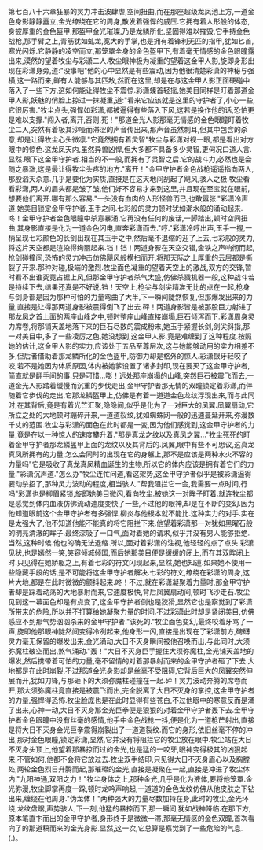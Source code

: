 第七百八十六章狂暴的灵力冲击波肆虐,空间扭曲,而在那座超级龙凤池上方,一道金色身影静静矗立,金光缭绕在它的周身,散发着强悍的威压.它拥有着人形般的体态,身披厚重的金色盔甲,那盔甲金光璀璨,乃是龙鳞所化,坚固得难以摧毁,它手持金色战枪,那手臂之上,青筋犹如虬龙,宽大的手掌,也是拥有着锋利无匹的指甲,犹如匕首,寒光闪烁.它静静的凌空而立,那笼罩全身的金色盔甲下,有着毫无情感的金色眼瞳露出来,漠然的望着牧尘与彩潇二人.牧尘眼神极为凝重的望着这金甲人影,旋即身形出现在彩潇身旁,道:"没事吧"他的心中显然是有些震动,因为他很清楚彩潇的神秘与强横,这一路而来,鲜有人能够与其匹敌,然而在这里,却是在与这金甲人影正面硬碰中落入了一些下方,这如何能让得牧尘不震惊.彩潇螓首轻摇,她美目同样是盯着那道金甲人影,妖魅的俏脸上掠过一抹凝重,道:"看来它应该就是这里的守护者了,小心一些,它很厉害."牧尘点头,强悍如彩潇,都被逼得有些落入下风,这若是换作他的话,恐怕更是难以支撑."闯入者,离开,否则,死！"那道金光人影那毫无情感的金色眼瞳盯着牧尘二人,突然有着极其沙哑而滞涩的声音传出来,那声音虽然刺耳,但其中包含的杀意,却是让得牧尘心头微凛."它竟然拥有着灵智"牧尘与彩潇对视一眼,都是看出对方眼中的惊色.这龙凤天内,虽然异兽凶悍,但大多都不具备多少灵智,更何况口道人言.显然.眼下这金甲守护者.相当的不一般,而拥有了灵智之后.它的战斗力,必然也是会随之暴涨,这是最让得牧尘头疼的地方."离开！"金甲守护者金色战枪遥遥指向两人,那股滔天杀意.几乎是要化为实质,直接是在这天地间刮起了飓风,骇人之极.牧尘看看彩潇,两人的眉头都是皱了皱,他们好不容易才来到这里,并且现在至宝就在眼前,想要他们离开.哪有那么容易."一头没有血肉的人形怪兽而已,也敢嚣张."彩潇冷声道,她美目锁定金甲守护者,玉手之间.七彩般的灵力顿时犹如潮水般的涌动起来.咚！金甲守护者金色眼瞳中杀意暴涌,它再没有任何的废话,一脚踏出,顿时空间扭曲,其身影直接是化为一道金色闪电,直奔彩潇而去."哼."彩潇冷哼出声,玉手一握,一柄呈现七彩颜色的长剑出现在其玉手之中,然后毫不退缩的迎了上去,七彩般的灵力,将这片天空都是渲染得绚丽起来.铛！铛！两道身影在天空交错,金铁之声响彻而起,枪剑碰撞间,恐怖的灵力冲击仿佛飓风般横扫而开,将那天际之上厚重的云层都是撕裂了开来.那种对碰,极端的激烈.牧尘面色凝重的望着天空上的激战,双方的交锋,暂时看不出谁究竟占据上风,但那金甲守护者杀气太盛,仿佛杀戮机器一般,这种战斗若是持续下去,结果还真是不好说.铛！天空上,枪尖与剑尖精准无比的点在一起,枪身与剑身都是因为那种可怕的力量弯曲了大半,下一瞬间陡然恢复,但那爆发出来的力量,直接是让得那两道身影被震得倒飞了出去.砰！两道身影皆是被那股巨力射进了那龙凤之首上面的两座山峰之中,顿时整座山峰直接崩塌,巨石倾泻而下.彩潇周身灵力席卷,将那铺天盖地落下来的巨石尽数的震成粉末,她玉手紧握长剑,剑尖斜指,那一对美目中,多了一些凌厉之色,她没想到,这金甲人影,竟是难缠到了这种程度.按照她的估计,这金甲人影的实力,应该处于五品至尊层次,这与她能够动用的实力相差不多,但后者借助着那龙鳞所化的金色盔甲,防御力却是格外的惊人.彩潇银牙轻咬了咬,若不是她因为体质原因,体内被她爹设置了诸多封印,现在要灭了这金甲守护者,简直就是翻手间的事.只是可惜…嘭！远处那座崩塌的山峰,突然巨石被震飞而去,一道金光人影踏着缓慢而沉重的步伐走出,金甲守护者那无情的双瞳锁定着彩潇,而伴随着它步伐的走出,它那龙鳞盔甲上,仿佛是有着一道道金色龙纹浮现出来,而与此同时,在其背后,竟是有着光芒汇聚,隐隐间,似乎是化为了一对巨大的凤翼.凤翼扇动,它所立之处的大地顿时蹦碎开来,一道道裂纹,犹如蜘蛛网一般的迅速蔓延开来,弥漫数千丈的范围.牧尘与彩潇的面色在此时都是一变,因为他们感觉到,这金甲守护者的力量,竟是在以一种惊人的速度攀升着."那是真龙之纹以及真凤之翼…"牧尘死死的盯着金甲守护者那龙鳞盔甲上面的龙纹以及其背后的.凤翼,眼中有些不可思议,这真龙真凤所拥有的力量,怎么会同时的出现在它的身躯上,那不是应该是两种水火不容的力量吗"它是吸收了真龙真凤精血诞生的生物,所以它的体内应该是拥有着它们的力量."彩潇沉声道."怎么办"牧尘连忙问道,看这架势,这金甲守护者似乎是被彩潇逼得要动杀招了,那种灵力波动的程度,相当骇人."帮我阻拦它一会,我需要一点时间,行吗"彩潇也是柳眉紧锁,旋即她美目微闪,看向牧尘.被她这一对眸子盯着.就连牧尘都是感觉到体内血液仿佛流动速度变快了一些,不过他的眼神,却是在不断的变幻.因为他知道眼前这个金甲守护者有多强悍,柳炎与他根本就不能比.这种实力的对手.实在是太强大了,他不知道他能不能真的将它阻拦下来.他望着彩潇那一对犹如黑曜石般的明亮清澈的眸子.最终深吸了一口气,面对着她的请求,似乎并没有男人能够拒绝.当然,这种时候.他也的确无法退缩.所以,面对着彩潇的注视,他轻轻的点了点头.彩潇见状,也是嫣然一笑,笑容倾城倾国,而后她那美目便是缓缓的闭上,而在其双眸闭上时.只见得在她娇躯之上,有着七彩的符文闪现起来,显然,她也知道.如果她不使用一些隐藏手段的话,是不可能将这金甲守护者解决.七彩的符文,缭绕在彩潇的周身,这片大地,都是在此时微微的颤抖起来.咚！不过,就在彩潇凝聚着力量时,那金甲守护者却是踩着动荡的大地暴射而来,它速度极快,背后凤翼扇动间,顿时飞沙走石.牧尘见到这一幕面色却是有点变了,这金甲守护者倒也是狡猾,显然它也是察觉到了彩潇所带来的危险,所以并不打算给她凝聚力量的时间.不过彩潇此时却是紧闭美目,仿佛感应不到那气势汹汹杀来的金甲守护者."该死的."牧尘面色变幻,最终咬着牙骂了一声,旋即他那眼神陡然间变得冷冽起来,他身形一闪,直接是出现在了彩潇前方,磅礴灵力毫无保留的爆发出来,金光涌动,大日不灭身瞬间被他召唤而出,与此同时,大须弥魔柱破空而出,煞气涌动."轰！"大日不灭身巨手握住大须弥魔柱,金光铺天盖地的爆发,然后携带着可怕的力量,毫不留情的对着那暴射而来的金甲守护者砸了下去.大地都是在此时崩裂,不过那道金光身影却是丝毫不受阻碍,它背后巨大的凤翼突然伸展而开,犹如刀锋,与那砸下的大须弥魔柱碰撞在一起.砰！灵力波动奔腾的席卷而开,那大须弥魔柱竟直接是被震飞而出,完全脱离了大日不灭身的掌控,这金甲守护者的力量,强悍得恐怖.牧尘脸庞也是在此时显得有些苍白,不过他眼中的寒意反而是涌了出来,心神一动,大日不灭身那金光巨拳便是狠狠的对着金甲守护者轰下去.金甲守护者金色眼瞳中没有丝毫的感情,他手中金色战枪一抖,便是化为一道枪芒射出,直接是将大日不灭身金光巨拳震得崩裂出了一道道裂纹.而它的身形,依旧丝毫不停的冲出,那对金色眼瞳,锁定彩潇,显然,它并没有将阻拦它的牧尘放在眼中.牧尘站在大日不灭身头顶上,他望着那暴掠而过的金光,也是猛的一咬牙,眼神变得极其的凶狠起来,不管如何,他都不会将它放过去.牧尘双手结印,只见得大日不灭身眉心以及胸膛处,两轮金色烈日升腾而起,那璀璨的金光,直接是凝聚在一起,直接是冲进了牧尘体内."九阳神通,双阳之力！"牧尘身体之上,那种金光,几乎是化为液体,要将他笼罩.金光弥漫,牧尘脚掌再度一跺,顿时龙吟声响起,一道道的金色龙纹仿佛从他皮肤之下钻出来,缠绕在他周身."伪龙体！"两种强大的力量尽数加持在身,此时的牧尘,金光环绕,龙纹盘踞,声势骇人,下一刻,他猛的暴掠而下,那一瞬间,犹如战神降临.在那下方,原本笔直卞而出的金甲守护者,身形终于是微微一滞,那毫无情感的金色双瞳,首次看向了的那道稿而来的金光身影.显然,这一次,它总算是察觉到了一些危险的气息.(.)。
